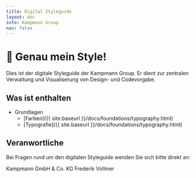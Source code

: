 ```yaml
---
title: Digital Styleguide
layout: doc
info: Kampmann Group
nav: false
---
```


<h1>👋 Genau mein Style! </h1>

Dies ist der digitale Styleguide der Kampmann Group. Er dient zur zentralen Verwaltung und Visualiserung von Design- und Codevorgabe.


## Was ist enthalten

- Grundlagen
	- [Farben]({{ site.baseurl }}/docs/foundations/typography.html)
	- [Typografie]({{ site.baseurl }}/docs/foundations/typography.html)	

## Veranwortliche

Bei Fragen rund um den digitalen Styleguide wenden Sie sich bitte direkt an:

Kampmann GmbH &amp; Co. KG
Frederik Vollmer